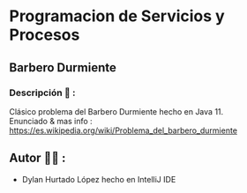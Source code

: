 # Programacion de Servicios y Procesos

## Barbero Durmiente
### Descripción 📝 :
Clásico problema del Barbero Durmiente hecho en Java 11.<br />
Enunciado & mas info : https://es.wikipedia.org/wiki/Problema_del_barbero_durmiente

## Autor ✍🏻 :

* Dylan Hurtado López hecho en IntelliJ IDE